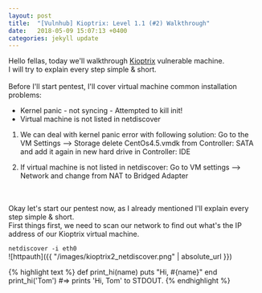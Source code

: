 ```yaml
---
layout: post
title:  "[Vulnhub] Kioptrix: Level 1.1 (#2) Walkthrough"
date:   2018-05-09 15:07:13 +0400
categories: jekyll update
---
```

Hello fellas, today we'll walkthrough [Kioptrix](https://www.vulnhub.com/?q=kioptrix&sort=date-asc&type=vm) vulnerable machine. <br>
I will try to explain every step simple & short. <br>
<br>
Before I'll start pentest, I'll cover virtual machine common installation problems: <br>
 - Kernel panic - not syncing - Attempted to kill init!<br>
 - Virtual machine is not listed in netdiscover<br>
 
1. We can deal with kernel panic error with following solution:
Go to the VM Settings --> Storage delete CentOs4.5.vmdk from Controller: SATA and add it again in new hard drive in Controller: IDE

2. If virtual machine is not listed in netdiscover:
Go to VM settings --> Network and change from NAT to Bridged Adapter
<br>
<br>
Okay let's start our pentest now, as I already mentioned I'll explain every step simple & short. <br>
First things first, we need to scan our network to find out what's the IP address of our Kioptrix virtual machine.

`netdiscover -i eth0` <br>
![httpauth]({{ "/images/kioptrix2_netdiscover.png" | absolute_url }})

 
{% highlight text %}
def print_hi(name)
  puts "Hi, #{name}"
end
print_hi('Tom')
#=> prints 'Hi, Tom' to STDOUT.
{% endhighlight %}


[jekyll-docs]: https://jekyllrb.com/docs/home
[jekyll-gh]:   https://github.com/jekyll/jekyll
[jekyll-talk]: https://talk.jekyllrb.com/
